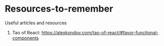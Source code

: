 # Resources-to-remember
Useful articles and resources 

1. Tao of React:
https://alexkondov.com/tao-of-react/#favor-functional-components


